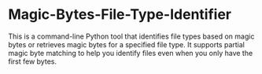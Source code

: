 # Magic-Bytes-File-Type-Identifier
This is a command-line Python tool that identifies file types based on magic bytes or retrieves magic bytes for a specified file type. It supports partial magic byte matching to help you identify files even when you only have the first few bytes.
